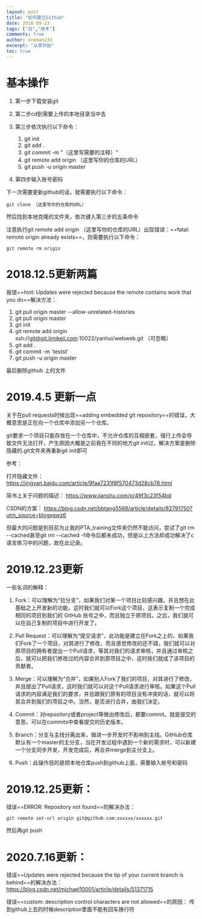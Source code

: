 ```yaml
---
layout: post
title: "如何建立Github"
date: 2018-09-23
tags: ["旧","技术"]
comments: true
author: oneman233
excerpt: "从零开始"
toc: true
---
```


# 基本操作

1. 第一步下载安装git

2. 第二步cd到需要上传的本地目录当中去

3. 第三步依次执行以下命令：
   1. git init
   2. git add .
   3. git commit -m "（这里写需要的注释）"
   4. git remote add origin （这里写你的仓库的URL）
   5. git push -u origin master

4. 第四步输入账号密码

下一次需要更新github的话，就需要执行以下命令：
    
    git clone （这里写你的仓库的URL）
然后找到本地克隆的文件夹，依次键入第三步的五条命令

注意执行git remote add origin （这里写你的仓库的URL）出现错误：==fatal: remote origin already exists==，则需要执行以下命令：
    
    git remote rm origin

# 2018.12.5更新两篇

报错==hint: Updates were rejected because the remote contains work that you do==解决方法：

1. git pull origin master --allow-unrelated-histories
2. git pull origin master
3. git init
4. git remote add origin ssh://git@git.limikeji.com:10022/yanhui/webweb.git （可忽略）
5. git add .
6. git commit -m 'testst'
7. git push -u origin master

最后删除github 上的文件

# 2019.4.5 更新一点

关于在pull requests时候出现==adding embedded git repository==的错误，大概意思是正在向一个仓库中添加另一个仓库。

git要求一个项目只能存放在一个仓库中，不允许仓库的互相嵌套，强行上传会导致文件无法打开，产生原因大概是之前我在不同的地方git init过，解决方案是删除隐藏的.git文件夹再重新git init即可

参考：

打开隐藏文件：
https://jingyan.baidu.com/article/9faa7231f8f570473d28cb78.html

简书上关于问题的描述：
https://www.jianshu.com/p/49f3c23f54bd

CSDN的方案：
https://blog.csdn.net/bbtang5568/article/details/82791750?utm_source=blogxgwz6

但最大的问题是到目前为止我的PTA_training文件夹仍然不能访问，尝试了git rm --cached甚至git rm --cached -f命令后都未成功，但是以上方法却成功解决了c语言练习中的问题，故在此记录。

# 2019.12.23更新

一些名词的解释：
1. Fork：可以理解为“拉分支”，如果我们对某一个项目比较感兴趣，并且想在此基础之上开发新的功能，这时我们就可以Fork这个项目，这表示复制一个完成相同的项目到我们的 GitHub 账号之中，而且独立于原项目。之后，我们就可以在自己复制的项目中进行开发了。

2. Pull Request：可以理解为“提交请求”，此功能是建立在Fork之上的，如果我们Fork了一个项目，对其进行了修改，而且感觉修改的还不错，我们就可以对原项目的拥有者提出一个Pull请求，等其对我们的请求审核，并且通过审核之后，就可以把我们修改过的内容合并到原项目之中，这时我们就成了该项目的贡献者。

3. Merge：可以理解为“合并”，如果别人Fork了我们的项目，对其进行了修改，并且提出了Pull请求，这时我们就可以对这个Pull请求进行审核。如果这个Pull请求的内容满足我们的要求，并且跟我们原有的项目没有冲突的话，就可以将其合并到我们的项目之中。当然，是否进行合并，由我们决定。
   
4. Commit：对repository或者project等做出修改后，都要commit。就是提交的意思。可以在commits中查看提交的历史版本。
   
5. Branch：分支与主线分离出来，做进一步开发时不影响到主线。GitHub仓库默认有一个master的主分支，当在开发过程中遇到一个新的需求时，可以新建一个分支同步开发，开发完成后，再合并merge到主分支上。
   
6. Push：此操作目的是把本地仓库push到github上面，需要输入帐号和密码

# 2019.12.25更新：
错误==ERROR: Repository not found==的解决办法：
    
    git remote set-url origin git@github.com:xxxxxx/xxxxxx.git
然后再git push

# 2020.7.16更新：
错误==Updates were rejected because the tip of your current branch is behind==的解决办法：
https://blog.csdn.net/michael10001/article/details/51371715

错误==custom: description control characters are not allowed==的原因：
传到github上去的时候description里面不能有回车换行符